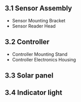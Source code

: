## 3.1 Sensor Assembly

* Sensor Mounting Bracket
* Sensor Reader Head

## 3.2 Controller

* Controller Mounting Stand
* Controller Electronics Housing

## 3.3 Solar panel

## 3.4 Indicator light
